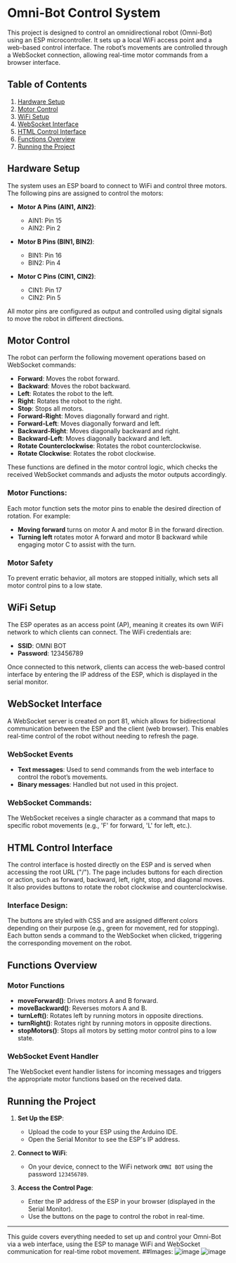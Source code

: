 # Omni-Bot Control System

This project is designed to control an omnidirectional robot (Omni-Bot) using an ESP microcontroller. It sets up a local WiFi access point and a web-based control interface. The robot’s movements are controlled through a WebSocket connection, allowing real-time motor commands from a browser interface.

## Table of Contents
1. [Hardware Setup](#hardware-setup)
2. [Motor Control](#motor-control)
3. [WiFi Setup](#wifi-setup)
4. [WebSocket Interface](#websocket-interface)
5. [HTML Control Interface](#html-control-interface)
6. [Functions Overview](#functions-overview)
7. [Running the Project](#running-the-project)

## Hardware Setup
The system uses an ESP board to connect to WiFi and control three motors. The following pins are assigned to control the motors:

- **Motor A Pins (AIN1, AIN2)**:
  - AIN1: Pin 15
  - AIN2: Pin 2

- **Motor B Pins (BIN1, BIN2)**:
  - BIN1: Pin 16
  - BIN2: Pin 4

- **Motor C Pins (CIN1, CIN2)**:
  - CIN1: Pin 17
  - CIN2: Pin 5

All motor pins are configured as output and controlled using digital signals to move the robot in different directions.

## Motor Control
The robot can perform the following movement operations based on WebSocket commands:

- **Forward**: Moves the robot forward.
- **Backward**: Moves the robot backward.
- **Left**: Rotates the robot to the left.
- **Right**: Rotates the robot to the right.
- **Stop**: Stops all motors.
- **Forward-Right**: Moves diagonally forward and right.
- **Forward-Left**: Moves diagonally forward and left.
- **Backward-Right**: Moves diagonally backward and right.
- **Backward-Left**: Moves diagonally backward and left.
- **Rotate Counterclockwise**: Rotates the robot counterclockwise.
- **Rotate Clockwise**: Rotates the robot clockwise.

These functions are defined in the motor control logic, which checks the received WebSocket commands and adjusts the motor outputs accordingly.

### Motor Functions:
Each motor function sets the motor pins to enable the desired direction of rotation. For example:
- **Moving forward** turns on motor A and motor B in the forward direction.
- **Turning left** rotates motor A forward and motor B backward while engaging motor C to assist with the turn.

### Motor Safety
To prevent erratic behavior, all motors are stopped initially, which sets all motor control pins to a low state.

## WiFi Setup
The ESP operates as an access point (AP), meaning it creates its own WiFi network to which clients can connect. The WiFi credentials are:
- **SSID**: OMNI BOT
- **Password**: 123456789

Once connected to this network, clients can access the web-based control interface by entering the IP address of the ESP, which is displayed in the serial monitor.

## WebSocket Interface
A WebSocket server is created on port 81, which allows for bidirectional communication between the ESP and the client (web browser). This enables real-time control of the robot without needing to refresh the page.

### WebSocket Events
- **Text messages**: Used to send commands from the web interface to control the robot’s movements.
- **Binary messages**: Handled but not used in this project.

### WebSocket Commands:
The WebSocket receives a single character as a command that maps to specific robot movements (e.g., 'F' for forward, 'L' for left, etc.).

## HTML Control Interface
The control interface is hosted directly on the ESP and is served when accessing the root URL ("/"). The page includes buttons for each direction or action, such as forward, backward, left, right, stop, and diagonal moves. It also provides buttons to rotate the robot clockwise and counterclockwise.

### Interface Design:
The buttons are styled with CSS and are assigned different colors depending on their purpose (e.g., green for movement, red for stopping). Each button sends a command to the WebSocket when clicked, triggering the corresponding movement on the robot.

## Functions Overview

### Motor Functions
- **moveForward()**: Drives motors A and B forward.
- **moveBackward()**: Reverses motors A and B.
- **turnLeft()**: Rotates left by running motors in opposite directions.
- **turnRight()**: Rotates right by running motors in opposite directions.
- **stopMotors()**: Stops all motors by setting motor control pins to a low state.

### WebSocket Event Handler
The WebSocket event handler listens for incoming messages and triggers the appropriate motor functions based on the received data.

## Running the Project

1. **Set Up the ESP**:
   - Upload the code to your ESP using the Arduino IDE.
   - Open the Serial Monitor to see the ESP's IP address.

2. **Connect to WiFi**:
   - On your device, connect to the WiFi network `OMNI BOT` using the password `123456789`.

3. **Access the Control Page**:
   - Enter the IP address of the ESP in your browser (displayed in the Serial Monitor).
   - Use the buttons on the page to control the robot in real-time.

---

This guide covers everything needed to set up and control your Omni-Bot via a web interface, using the ESP to manage WiFi and WebSocket communication for real-time robot movement.
##Images:
![image](https://github.com/user-attachments/assets/1bbe7ac1-68e0-4b5f-8792-0e00a5a01693)
![image](https://github.com/user-attachments/assets/0d8ccd75-c73e-442b-8ee8-e33f7ee69a66)

